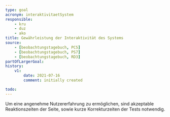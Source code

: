 ```yaml
---
type: goal
acronym: interaktivitaetSystem
responsible: 
    - kru
    - duz
    - ako
title: Gewährleistung der Interaktivität des Systems
source:
    - [beobachtungstagebuch, PC5]
    - [beobachtungstagebuch, PS7]
    - [beobachtungstagebuch, RD3]
partOfLargerGoal:
history:
    v1:
        date: 2021-07-16
        comment: initially created

todo:
---
```


Um eine angenehme Nutzererfahrung zu ermöglichen, sind akzeptable Reaktionszeiten der Seite, sowie kurze Korrekturzeiten der Tests notwendig.

